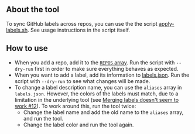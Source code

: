 ## About the tool

To sync GitHub labels across repos, you can use the the script [apply-labels.sh](https://github.com/pulumi/home/blob/master/scripts/github-labels/apply-labels.sh). See usage instructions in the script itself.

## How to use
- When you add a repo, add it to the [`REPOS` array](https://github.com/pulumi/home/blob/master/scripts/github-labels/apply-labels.sh#L33). Run the script with `--dry-run` first in order to make sure everything behaves as expected.
- When you want to add a label, add its information to [labels.json](https://github.com/pulumi/home/blob/master/scripts/github-labels/labels.json). Run the script with `--dry-run` to see what changes will be made.
- To change a label description name, you can use the `aliases` array in `labels.json`. However, the colors of the labels must match, due to a limitation in the underlying tool (see [Merging labels doesn't seem to work #12](https://github.com/Financial-Times/github-label-sync/issues/12)). To work around this, run the tool twice: 
  - Change the label name and add the old name to the `aliases` array, and run the tool.
  - Change the label color and run the tool again.
